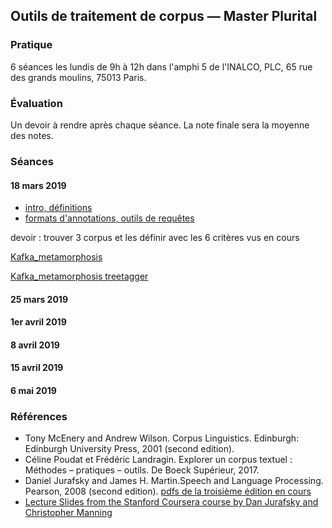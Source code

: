 ## Outils de traitement de corpus — Master Plurital

### Pratique

6 séances les lundis de 9h à 12h dans l'amphi 5 de l'INALCO, PLC, 65 rue des grands moulins, 75013 Paris.

### Évaluation

Un devoir à rendre après chaque séance. La note finale sera la moyenne des notes.

### Séances

#### 18 mars 2019
* [intro, définitions](outils_corpus-1.pdf)
* [formats d'annotations, outils de requêtes](outils_corpus-2.html)

devoir : trouver 3 corpus et les définir avec les 6 critères vus en cours

[Kafka_metamorphosis](files/kafka-metamorphosis_gutenberg.txt)

[Kafka_metamorphosis treetagger](files/kafka-metamorphosis_gutenberg_treetagger.txt)

#### 25 mars 2019

#### 1er avril 2019

#### 8 avril 2019

#### 15 avril 2019

#### 6 mai 2019

### Références

  * Tony McEnery and Andrew Wilson. Corpus  Linguistics. Edinburgh: Edinburgh University Press, 2001 (second edition).
  * Céline Poudat et Frédéric Landragin. Explorer un corpus textuel : Méthodes – pratiques – outils. De Boeck Supérieur, 2017.
  * Daniel Jurafsky and James H. Martin.Speech and Language Processing. Pearson, 2008 (second edition). [pdfs de la troisième édition en cours](https://web.stanford.edu/~jurafsky/slp3/)
  * [Lecture Slides from the Stanford Coursera course by Dan Jurafsky and Christopher Manning](https://web.stanford.edu/~jurafsky/NLPCourseraSlides.html)